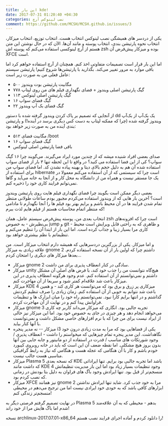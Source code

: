```yaml
---
title: این بار kde!
date: 2017-07-31 01:20:40 +04:30
categories: نصب لینوکس آرچ
comment: https://github.com/MCSH/MCSH.github.io/issues/3
---
```


یکی از دردسر های همیشگی نصب لینوکس انتخاب هست. انتخاب توزیع، انتخاب میزکار، انتخاب نحوه پارتیشن بندی، انتخاب پوسته و مانند آن‌ها. الآن که در حال نوشتن این متن هستم از آرچ لینوکسی استفاده می‌کنم که پوسته اش zsh بوده و میزکار پیش‌فرض آن XFCE است. 

اما این بار قرار است تصمیمات متفاوتی اخذ کنم. همچنان از آرچ استفاده خواهم کرد اما باقی موارد به مرور تغییر می‌کند. بگذارید با پارتیشن‌ها شروع کنیم! پارتیشن سیستم عامل فعلی من به صورت زیر است:

* ۵۰۰ مگابیت پارتیشن بوت ویندوز
* ۷۷۸ گیگ پارتیشن اصلی ویندوز + فضای نگهداری فیلم های من روی لپتاپ
* ۱۱۳ گیگ پارتیشن اصلی لینوکس
* ۱۶ گیگ فضای سواپ
* ۲۲ گیگ فضای بک آپ ویندوز

از آنجایی که تصمیم بر پاک کردن ویندوز گرفته شده با دستور dd یک بک‌آپ از بک‌آپ ویندوز گرفته شده (چرا که ممکنه لپتاپ به دست کس دیگری برسد در آینده!) و پارتیشن بندی آینده من به صورت زیر خواهد بود:

* ۵۱۲ مگابیت فضای /boot
* ۱۶ گیگ فضای سواپ 
* باقی فضا پارتیشن اصلی لینوکس

صدای بعضی افراد شنیده میشه که از چندین مورد ایراد می‌گیرند. می‌گویند چرا ۱۶ گیگ سواپ؟ کی از این فضا استفاده می کنید؟ در واقع تا این لحظه تنها ۳ بار از فضای سواپ استفاده شده آن هم به دلیل حجم بالای دیتا و بهینه پیاده نشدن کد. اما فضای سواپ من برای استفاده از hibernate است چرا که سیستمی که از آن استفاده می‌کنم معمولا در یک جا مستقر نیست و همراه من از دانشگاه به محل کار و از آنجا به خانه می‌آید و گاها نمی‌توانم فرایند کاری خود را ذخیره کنم.

بعضی دیگر ممکن است بگویند چرا فضای نگهداری فیلم هایت روی پارتیشن ویندوز است؟ آخرین بار هایی که از ویندوز استفاده می‌کردم مجبور بودم ساعات طولانی منتظر تمام شدن فرایند ها در آن محیط باشم و برایم بهتر بود فیلم ها را آنجا نگهدارم تا مادامی که منتظر اتمام محاسبات هستم از فیلم هایم لذت ببرم!

انتخاب بعدی من، پوسته پیش‌فرض سیستم عامل، همان zsh است چرا که افزونه‌های بی‌نظیرش - به خصوص jump و git - و ظاهری که به راحتی قابل ویرایش است محیط کاری مرا بسیار زیبا و جذاب کرده است. اما این بار از ابتدا آن را تنظیم می‌کنم و تنظیماتم با نظم بیشتری خواهد بود.

و اما میزکار. یکی از بزرگترین دردسرهایی که همیشه دارم انتخاب میزکار است. من علاقه زیادی به میزکار gnome 2 داشتم چرا که اولین بار از آن نسخه استفاده کردم. بعدها میزکار های دیگری را امتحان کردم...

* میزکار gnome 2 سادگی در کنار انعطاف پذیری برای من داشت.
* میزکار unity هیچ‌گاه نتوانست من را جذب خود کند، با فرض های اصلی آن مشکل داشتم و نمی‌توانستم از آن استفاده کنم. عدم وجود هرگونه انعطاف پذیری در این میزکار باعث شد علاقه‌ام کمتر شود و سریعا از آن مهاجرت کنم.
* میزکار KDE 4 میزکاری پر زرق و برق بود که می‌توانست هر کاری کند - و همین باعث شد نتوانم به خوبی از آن استفاده کنم. زمان زیادی را صرف تنظیم کردنش گذاشتم و در انتها برایم کارا نبود. نمی‌توانستم راه خود را میان ابزارک ها و تنظیمات فراوانش پیدا کنم و در نهایت از آن مهاجرت کردم.
* میزکار gnome 3 تجربه جالبی بود. انگاری که میزکار می‌داند کاربر چه کاری می‌خواهد انجام دهد و هر چیزی در جای به خصوص خود بود. اما این میزکار نیز خالی از ایراد نیست برای من چرا که با نرم افزارهای خاصی مشکل داشت و نمی‌توانست با آنها کنار بیاید.
* میزکار -- نه مدیر پنجره i3 یکی از فضاهایی بود که مرا به مدت زیادی درون خود نگاهداشت. این مدیر پنجره تمام چیزهایی که میخواستم را داشت - انعطاف پذیری / وجود شورتکات های مناسب / قدرت در استفاده از دو مانیتور و جابه جایی بین آنها بدون بروز هیچ مشکلی. اما نقطه ضعف آن این است که باید در خانه روبروی کیبورد خودم باشم و کار با آن هنگامی که عجله هست و هنگامی که نیاز به رابط گرافیکی مناسبی هست جالب نیست. 
* میزکار Plasma 5 که نسخه بعدی KDE باشد اما تجربه جالبی بود برایم. تنها ایراداتی که داشت مانند KDE 4 وجود تنظیمات بسیار زیاد بود اما این بار مدیریت تنظیماتش منسجم‌تر از قبل بود. تنها ایرادش وجود باگ های فراوان به دلیل بتا بودنش در زمانی که نصب کردم بود.
* میزکار XFCE نیز همانند gnome 2 مرا به خود جذب کرد. شاید تنها ایرادش نداشتن ابزارهای کافی باشد که به خودی خود ایرادی نیست اما من ترجیح می‌دهم در محیطی منسجم‌تر زندگی کنم!

در نهایت تصمیم گرفتم فرصتی دیگر به Plasma 5 بدهم - محیطی که به آن علاقه‌مند شدم اما باگ هایش مرا از خود راند!

نسخه archlinux-2017.07.01-x86_64 را دانلود کردم و آماده اجرای فرایند نصب هستم!